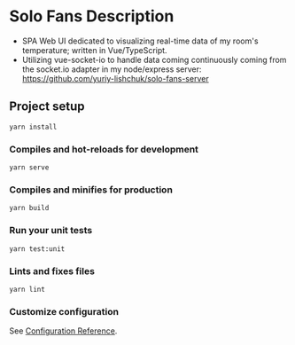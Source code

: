 # Solo Fans Description
- SPA Web UI dedicated to visualizing real-time data of my room's temperature; written in Vue/TypeScript. 
- Utilizing vue-socket-io to handle data coming continuously coming from the socket.io adapter in my node/express server: https://github.com/yuriy-lishchuk/solo-fans-server
## Project setup
```
yarn install
```

### Compiles and hot-reloads for development
```
yarn serve
```

### Compiles and minifies for production
```
yarn build
```

### Run your unit tests
```
yarn test:unit
```

### Lints and fixes files
```
yarn lint
```

### Customize configuration
See [Configuration Reference](https://cli.vuejs.org/config/).
